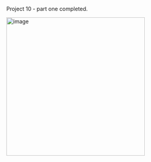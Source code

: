 Project 10 - part one completed. 


<img width="362" alt="image" src="https://github.com/lucasnsp/100DaysOfSwift/assets/122572631/19ffc32b-4f40-43ee-8e04-ea07bac6d645">
